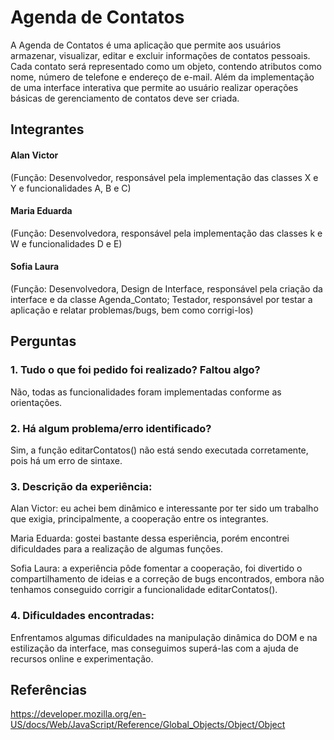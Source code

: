 # Agenda de Contatos

   A Agenda de Contatos é uma aplicação que permite aos usuários armazenar, visualizar, editar e excluir informações de contatos pessoais. Cada contato será representado como um objeto, contendo atributos como nome, número de telefone e endereço de e-mail. Além da implementação de uma interface interativa que permite ao usuário realizar operações básicas de gerenciamento de contatos deve ser criada.

## Integrantes

####  Alan Victor

(Função: Desenvolvedor, responsável pela implementação das classes X e Y e funcionalidades A, B e C)

####  Maria Eduarda

(Função: Desenvolvedora, responsável pela implementação das classes k e W e funcionalidades D e E)

####  Sofia Laura

(Função: Desenvolvedora, Design de Interface, responsável pela criação da interface e da classe Agenda_Contato; Testador,
responsável por testar a aplicação e relatar problemas/bugs, bem como corrigi-los)

## Perguntas

### 1. Tudo o que foi pedido foi realizado? Faltou algo?
   
Não, todas as funcionalidades foram implementadas conforme as orientações.

### 2. Há algum problema/erro identificado?
   
Sim, a função editarContatos() não está sendo executada corretamente, pois há um erro de sintaxe.

### 3. Descrição da experiência:

Alan Victor: eu achei bem dinâmico e interessante por ter sido um trabalho que exigia, principalmente, a cooperação entre os integrantes.

Maria Eduarda: gostei bastante dessa esperiência, porém encontrei dificuldades para a realização de algumas funções.

Sofia Laura: a experiência pôde fomentar a cooperação, foi divertido o compartilhamento de ideias e a correção de bugs encontrados, embora não tenhamos conseguido corrigir a funcionalidade editarContatos().

### 4. Dificuldades encontradas:
Enfrentamos algumas dificuldades na manipulação dinâmica do DOM e na estilização da interface, mas conseguimos
superá-las com a ajuda de recursos online e experimentação.

## Referências

https://developer.mozilla.org/en-US/docs/Web/JavaScript/Reference/Global_Objects/Object/Object
